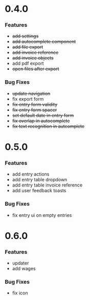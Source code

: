 # 0.4.0

### Features

- ~~add settings~~
- ~~add autocomplete component~~
- ~~add file export~~
- ~~add invoice reference~~
- ~~add invoice objects~~
- add pdf export
- ~~open files after export~~

### Bug Fixes

- ~~update navigation~~
- fix export form
- ~~fix entry form validity~~
- ~~fix entry form spacer~~
- ~~set default date in entry form~~
- ~~fix overlap in autocomplete~~
- ~~fix text recognition in autcomplete~~

# 0.5.0

### Features

- add entry actions
- add entry table dropdown
- add entry table invoice reference
- add user feedback toasts

### Bug Fixes

- fix entry ui on empty entries

# 0.6.0

### Features

- updater
- add wages

### Bug Fixes

- fix icon
